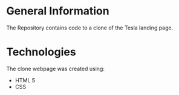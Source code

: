 # General Information
The Repository contains code to a clone of the Tesla landing page.
# Technologies
The clone webpage was created using:
* HTML 5
* CSS
